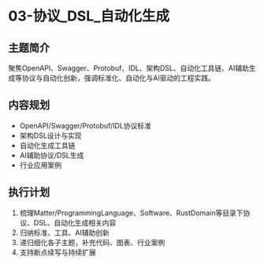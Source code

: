 # 03-协议_DSL_自动化生成

## 主题简介
聚焦OpenAPI、Swagger、Protobuf、IDL、架构DSL、自动化工具链、AI辅助生成等协议与自动化创新，强调标准化、自动化与AI驱动的工程实践。

## 内容规划
- OpenAPI/Swagger/Protobuf/IDL协议标准
- 架构DSL设计与实现
- 自动化生成工具链
- AI辅助协议/DSL生成
- 行业应用案例

## 执行计划
1. 梳理Matter/ProgrammingLanguage、Software、RustDomain等目录下协议、DSL、自动化生成相关内容
2. 归纳标准、工具、AI辅助创新
3. 递归细化各子主题，补充代码、图表、行业案例
4. 支持断点续写与持续扩展 